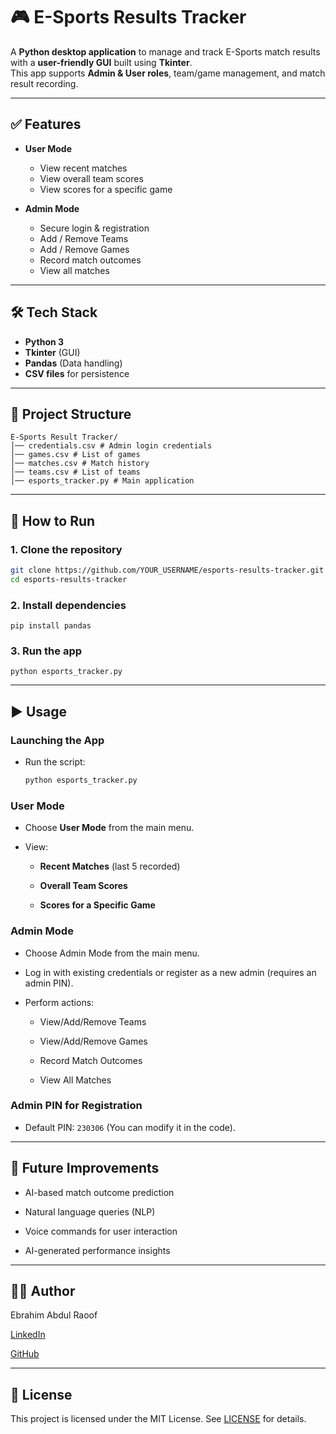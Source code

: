 # 🎮 E-Sports Results Tracker

A **Python desktop application** to manage and track E-Sports match results with a **user-friendly GUI** built using **Tkinter**.  
This app supports **Admin & User roles**, team/game management, and match result recording.

---

## ✅ Features
- **User Mode**
  - View recent matches
  - View overall team scores
  - View scores for a specific game

- **Admin Mode**
  - Secure login & registration
  - Add / Remove Teams
  - Add / Remove Games
  - Record match outcomes
  - View all matches

---

## 🛠 Tech Stack
- **Python 3**
- **Tkinter** (GUI)
- **Pandas** (Data handling)
- **CSV files** for persistence

---

## 📂 Project Structure
    E-Sports Result Tracker/
    │── credentials.csv # Admin login credentials
    │── games.csv # List of games
    │── matches.csv # Match history
    │── teams.csv # List of teams
    │── esports_tracker.py # Main application

---

## 🚀 How to Run
### 1. **Clone the repository**
   ```bash
   git clone https://github.com/YOUR_USERNAME/esports-results-tracker.git
   cd esports-results-tracker
   ```

### 2. **Install dependencies**
    pip install pandas

### 3. **Run the app**
    python esports_tracker.py

---

## ▶ Usage

### **Launching the App**

  - Run the script:
    ```bash
    python esports_tracker.py
    ```

### **User Mode**

  - Choose **User Mode** from the main menu.

  - View:

    - **Recent Matches** (last 5 recorded)
      
    - **Overall Team Scores**
      
    - **Scores for a Specific Game**

### **Admin Mode**

  - Choose Admin Mode from the main menu.

  - Log in with existing credentials or register as a new admin (requires an admin PIN).

  - Perform actions:

    - View/Add/Remove Teams

    - View/Add/Remove Games

    - Record Match Outcomes

    - View All Matches

### **Admin PIN for Registration**

  - Default PIN: `230306` (You can modify it in the code).

---

## 🔮 Future Improvements

- AI-based match outcome prediction

- Natural language queries (NLP)

- Voice commands for user interaction

- AI-generated performance insights

---

## 👨‍💻 Author

Ebrahim Abdul Raoof

[LinkedIn](https://www.linkedin.com/in/ebrahim-ar/)

[GitHub](https://github.com/EbrahimAR)

---

## 📜 License

This project is licensed under the MIT License. See [LICENSE](https://github.com/EbrahimAR/E-Sports-Results-Tracker/blob/main/LICENSE) for details.
